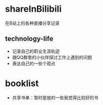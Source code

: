 # shareInBilibili
在B站上的各种直播分享记录

## technology-life
* 记录自己的职业生涯轨迹
* 跟QQ群里的小伙伴探讨工作上遇到的问题
* 表达自己的一些个观点

# booklist
* 共享书单：暂时是放的一些我觉得比较好的书
